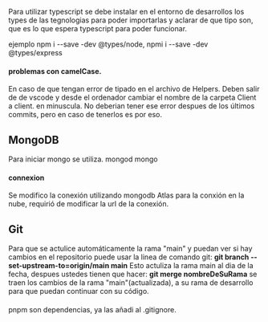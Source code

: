 Para utilizar typescript se debe instalar en el entorno de desarrollos los types de las tegnologias para poder importarlas y aclarar de que tipo son, que es lo que espera typescript para poder funcionar.

ejemplo npm i --save -dev @types/node, npmi i --save -dev @types/express
#### problemas con camelCase.
En caso de que tengan error de tipado en el archivo de Helpers.
Deben salir de de vscode y desde el ordenador cambiar el nombre de la carpeta Client a client. en minuscula.
No deberian tener ese error despues de los últimos commits, pero en caso de tenerlos es por eso.

## MongoDB

Para iniciar mongo se utiliza.
mongod
mongo

#### connexion
Se modifico la conexión utilizando mongodb Atlas para la conxión en la nube, requirió de modificar la url de la conexión.



## Git

Para que se actulice automáticamente la rama "main" y puedan ver si hay cambios en el repositorio
puede usar la linea de comando git: **git branch --set-upstream-to=origin/main main**
Esto actuliza la rama main al dia de la fecha, despues ustedes tienen que hacer: **git merge nombreDeSuRama**
se traen los cambios de la rama "main"(actualizada), a su rama de desarrollo para que puedan continuar con su código.


####
pnpm son dependencias, ya las añadi al .gitignore.